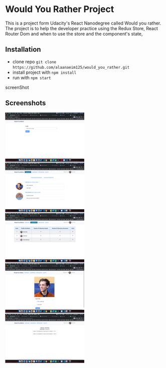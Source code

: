 # Would You Rather Project

This is a project form Udacity's React Nanodegree called Would you rather. The project is to help the developer practice using the Redux Store, React Router Dom and when to use the store and the component's state,

## Installation

- clone repo `git clone https://github.com/alaanaeim125/would_you_rather.git`
- install project with `npm install`
- run with `npm start`

screenShot

## Screenshots

 <p float="left">
  <img src="./screenShots/1.png" width="50%"   /> 
  <img src="./screenShots/2.png" width="50%" /> 
  <img src="./screenShots/3.png" width="50%" /> 
  <img src="./screenShots/4.png" width="50%" /> 
  <img src="./screenShots/5.png" width="50%" /> 
</p>
